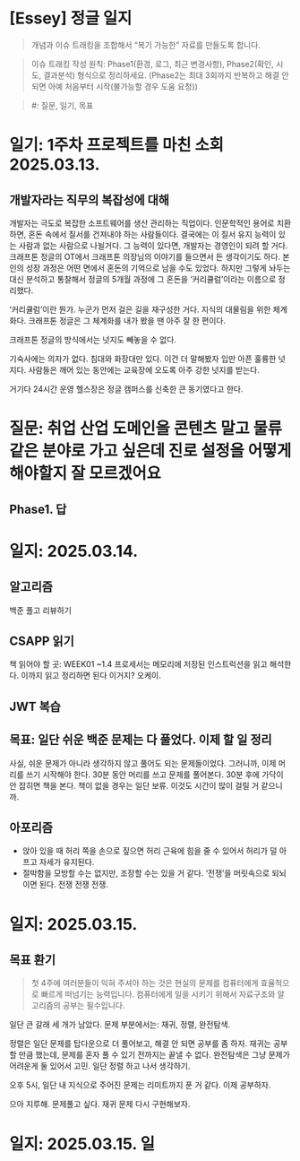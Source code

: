 # [Essey] 정글 일지



> 개념과 이슈 트래킹을 조합해서 “복기 가능한” 자료를 만들도록 합니다.

> 이슈 트래킹 작성 원칙: Phase1(환경, 로그, 최근 변경사항), Phase2(확인, 시도, 결과분석) 형식으로 정리하세요. (Phase2는 최대 3회까지 반복하고 해결 안 되면 아예 처음부터 시작(불가능할 경우 도움 요청))

> #: 질문, 일기, 목표



# 일기: 1주차 프로젝트를 마친 소회 2025.03.13.

## 개발자라는 직무의 복잡성에 대해

개발자는 극도로 복잡한 소프트웨어를 생산 관리하는 직업이다. 인문학적인 용어로 치환하면, 혼돈 속에서 질서를 건져내야 하는 사람들이다. 결국에는 이 질서 유지 능력이 있는 사람과 없는 사람으로 나뉠거다. 그 능력이 있다면, 개발자는 경영인이 되려 할 거다. 크래프톤 정글의 OT에서 크래프톤 의장님의 이야기를 들으면서 든 생각이기도 하다. 본인의 성장 과정은 어떤 면에서 혼돈의 기억으로 남을 수도 있었다. 하지만 그렇게 놔두는 대신 분석하고 통찰해서 정글의 5개월 과정에 그 혼돈을 ‘커리큘럼’이라는 이름으로 정리했다. 

‘커리큘럼’이란 뭔가. 누군가 먼저 걸은 길을 재구성한 거다. 지식의 대물림을 위한 체계화다. 크래프톤 정글은 그 체계화를 내가 봤을 땐 아주 잘 한 편이다. 

크래프톤 정글의 방식에서는 넛지도 빼놓을 수 없다.

기숙사에는 의자가 없다. 침대와 화장대만 있다. 이건 더 말해봤자 입만 아픈 훌륭한 넛지다. 사람들은 깨어 있는 동안에는 교육장에 오도록 아주 강한 넛지를 받는다. 

거기다 24시간 운영 헬스장은 정글 캠퍼스를 신축한 큰 동기였다고 한다. 

# 질문: 취업 산업 도메인을 콘텐츠 말고 물류 같은 분야로 가고 싶은데 진로 설정을 어떻게 해야할지 잘 모르겠어요

## Phase1. 답

# 일지: 2025.03.14. 

## 알고리즘

백준 풀고 리뷰하기

## CSAPP 읽기

책 읽어야 할 곳: WEEK01 ~1.4 프로세서는 메모리에 저장된 인스트럭션을 읽고 해석한다. 이까지 읽고 정리하면 된다 이거지? 오케이.

## JWT 복습

## 목표: 일단 쉬운 백준 문제는 다 풀었다. 이제 할 일 정리

사실, 쉬운 문제가 아니라 생각하지 않고 풀어도 되는 문제들이었다. 그러니까, 이제 머리를 쓰기 시작해야 한다. 30분 동안 머리를 쓰고 문제를 풀어본다. 30분 후에 가닥이 안 잡히면 책을 본다. 책이 없을 경우는 일단 보류. 이것도 시간이 많이 걸릴 거 같으니까. 

## 아포리즘

- 앉아 있을 때 허리 쪽을 손으로 짚으면 허리 근육에 힘을 줄 수 있어서 허리가 덜 아프고 자세가 유지된다.
- 절박함을 모방할 수는 없지만, 조장할 수는 있을 거 같다. ‘전쟁’을 머릿속으로 되뇌이면 된다. 전쟁 전쟁 전쟁.
# 일지: 2025.03.15. 

## 목표 환기

> 첫 4주에 여러분들이 익혀 주셔야 하는 것은 현실의 문제를 컴퓨터에게 효율적으로 빠르게 떠넘기는 능력입니다. 컴퓨터에게 일을 시키기 위해서 자료구조와 알고리즘의 공부는 필수입니다.

일단 큰 갈래 세 개가 남았다. 문제 부분에서는: 재귀, 정렬, 완전탐색. 

정렬은 일단 문제를 탑다운으로 더 풀어보고, 해결 안 되면 공부를 좀 하자. 재귀는 공부 할 만큼 했는데, 문제를 혼자 풀 수 있기 전까지는 끝낼 수 없다. 완전탐색은 그냥 문제가 어려운게 둘 있어서 고민. 일단 정렬 하고 나서 생각하기.

오후 5시, 일단 내 지식으로 주어진 문제는 리미트까지 푼 거 같다. 이제 공부하자.

으아 지루해. 문제풀고 싶다. 재귀 문제 다시 구현해보자. 

# 일지: 2025.03.15. 일





